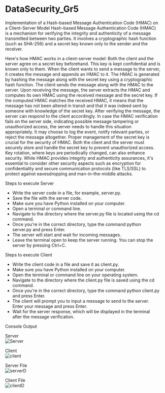 # DataSecurity_Gr5
Implementation of a Hash-based Message Authentication Code (HMAC) on a Client-Server Model
Hash-based Message Authentication Code (HMAC) is a mechanism for verifying the integrity and authenticity of a message transmitted between two parties. It involves a cryptographic hash function (such as SHA-256) and a secret key known only to the sender and the receiver.

Here's how HMAC works in a client-server model:
 Both the client and the server agree on a secret key beforehand. This key is kept confidential and is known only to them.
 When the client wants to send a message to the server, it creates the message and appends an HMAC to it. The HMAC is generated by hashing the message along with the secret key using a cryptographic hash function.
 The client sends the message along with the HMAC to the server.
 Upon receiving the message, the server extracts the HMAC and computes its own HMAC using the received message and the secret key. If the computed HMAC matches the received HMAC, it means that the message has not been altered in transit and that it was indeed sent by someone with knowledge of the secret key.
 After verifying the message, the server can respond to the client accordingly.
 In case the HMAC verification fails on the server side, indicating possible message tampering or unauthorized access, the server needs to handle this situation appropriately. It may choose to log the event, notify relevant parties, or reject the message altogether.
 Proper management of the secret key is crucial for the security of HMAC. Both the client and the server must securely store and handle the secret key to prevent unauthorized access. Key rotation, where keys are periodically changed, can also enhance security.
 While HMAC provides integrity and authenticity assurances, it's essential to consider other security aspects such as encryption for confidentiality and secure communication protocols (like TLS/SSL) to protect against eavesdropping and man-in-the-middle attacks.

Steps to execute Server<br>

 - Write the server code in a file, for example, server.py.<br>
 - Save the file with the server code.<br>
 - Make sure you have Python installed on your computer.<br>
 - Open a terminal or command line.<br>
 - Navigate to the directory where the server.py file is located using the cd command.<br>
 - Once you're in the correct directory, type the command python server.py and press Enter.<br>
 - The server will start and wait for incoming messages.<br>
 - Leave the terminal open to keep the server running. You can stop the server by pressing Ctrl+C.<br>

Steps to execute Client<br>
 - Write the client code in a file and save it as client.py.<br>
 - Make sure you have Python installed on your computer.<br>
 - Open the terminal or command line on your operating system.<br>
 - Navigate to the directory where the client.py file is saved using the cd command.<br>
 - Once you're in the correct directory, type the command python client.py and press Enter.<br>
 - The client will prompt you to input a message to send to the server. Enter your message and press Enter.<br>
 - Wait for the server response, which will be displayed in the terminal after the message verification.<br>

 Console Output<br>
 
 Server<br>
![Server](https://github.com/ffjolla/DataSecurity_Gr5/assets/154750535/ccda7cb3-1ca3-401a-b86e-c8719e522465)

Client<br>
 ![client](https://github.com/ffjolla/DataSecurity_Gr5/assets/154750535/03487a0c-4f3d-4494-89e1-dc0a7d4a66ab)

Server File<br>
 ![serverD](https://github.com/ffjolla/DataSecurity_Gr5/assets/154750535/0650557f-94ae-40cf-93ce-f11c65ef0453)
 
Client File<br>
![clientD](https://github.com/ffjolla/DataSecurity_Gr5/assets/154750535/16079bde-b4b7-47b8-84ce-7e9f7a431446)




